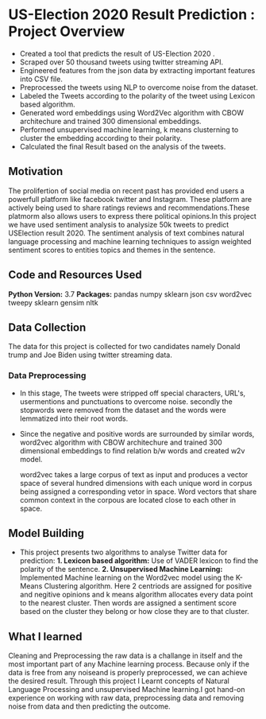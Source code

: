 # US-Election 2020 Result Prediction : Project Overview
* Created a tool that predicts the result of US-Election 2020 .
* Scraped over 50 thousand tweets using twitter streaming API.
* Engineered features from the json data by extracting important features into CSV file.
* Preprocessed the tweets using NLP to overcome noise from the dataset.
* Labeled the Tweets according to the polarity of the tweet using Lexicon based algorithm.
* Generated word embeddings using Word2Vec algorithm with CBOW architechure and trained 300 dimensional embeddings.
* Performed unsupervised machine learning, k means clusterning to cluster the embedding according to their polarity.
* Calculated the final Result based on the analysis of the tweets.


## Motivation
The prolifertion of social media on recent past has provided end users a powerfull platform  like facebook twitter and Instagram.
These platform are actively being used to share ratings reviews and recommendations.These platmorm also allows users to express there 
political opinions.In this project we have used sentiment analysis to analysize 50k tweets to predict USElection result 2020. 
The sentiment analysis of text combines natural language processing and machine learning techniques to assign weighted sentiment scores to entities 
topics and themes in the sentence.
  
## Code and Resources Used
**Python Version:** 3.7
**Packages:** pandas numpy sklearn json csv word2vec tweepy sklearn gensim nltk

## Data Collection
   The data for this project is collected for two candidates namely Donald trump and Joe Biden using twitter streaming data.
   
   
### Data Preprocessing
 * In this stage, The tweets were stripped off special characters, URL's, usermentions and punctuations to overcome noise.
   secondly the stopwords were removed from the dataset and the words were lemmatized into their root words.
 * Since the negative and positive words are surrounded by similar words, word2vec algorithm with CBOW architechure and trained 300 dimensional embeddings to find relation
   b/w words and created w2v model.
      
   word2vec takes a large corpus of text as input and produces a vector space of several hundred dimensions with each unique word in corpus being assigned
   a corresponding vetor in space. Word vectors that share common context in the corpous are located close to each other in space.
   
      
## Model Building
   * This project presents two algorithms to analyse Twitter data for prediction:
     **1. Lexicon based algorithm:** Use of VADER lexicon to find the polarity of the sentence.
     **2. Unsupervised Machine Learning:** Implemented Machine learning on the Word2vec model using the K-Means Clustering algorithm.
          Here 2 centriods are assigned for positive  and negitive opinions and k means algorithm allocates every data point to the nearest cluster. Then words are assigned a
          sentiment score based on the cluster they belong or how close they are to that cluster.
          
          
 ## What I learned
   Cleaning and Preprocessing the raw data is a challange in itself and the most important part of any Machine learning process. 
   Because only if the data is free from any noiseand is properly preprocessed, we can achieve the desired result.
   Through this project I Learnt concepts of Natural Language Processing and unsupervised Machine learning.I got hand-on experience on working with raw data,
   preprocessing data and removing noise from data and then predicting the outcome.
    
    
 
    
    
    

